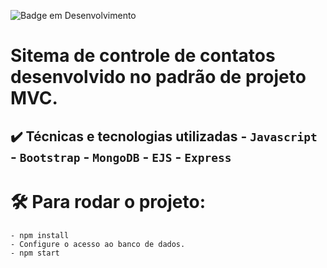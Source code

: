 ![Badge em Desenvolvimento](http://img.shields.io/static/v1?label=STATUS&message=EM%20DESENVOLVIMENTO&color=GREEN&style=for-the-badge)

# Sitema de controle de contatos desenvolvido no padrão de projeto MVC.

## ✔️ Técnicas e tecnologias utilizadas - ``Javascript`` - ``Bootstrap`` - ``MongoDB`` - ``EJS`` - ``Express`` ##


# 🛠️ Para rodar o projeto:
    
    - npm install
    - Configure o acesso ao banco de dados.
    - npm start





